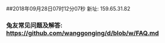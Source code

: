 ##2018年09月28日07时12分07秒 新址: 159.65.31.82
### 兔友常见问题及解答: https://github.com/wanggonging/d/blob/w/FAQ.md
